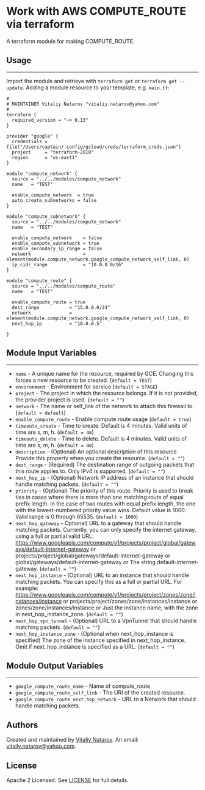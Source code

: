 # Work with AWS COMPUTE_ROUTE via terraform

A terraform module for making COMPUTE_ROUTE.


## Usage
----------------------
Import the module and retrieve with ```terraform get``` or ```terraform get --update```. Adding a module resource to your template, e.g. `main.tf`:

```
#
# MAINTAINER Vitaliy Natarov "vitaliy.natarov@yahoo.com"
#
terraform {
  required_version = "~> 0.13"
}

provider "google" {
  credentials = file("/Users/captain/.config/gcloud/creds/terraform_creds.json")
  project     = "terraform-2018"
  region      = "us-east1"
}

module "compute_network" {
  source = "../../modules/compute_network"
  name   = "TEST"

  enable_compute_network  = true
  auto_create_subnetworks = false
}

module "compute_subnetwork" {
  source = "../../modules/compute_network"
  name   = "TEST"

  enable_compute_network    = false
  enable_compute_subnetwork = true
  enable_secondary_ip_range = false
  network                   = element(module.compute_network.google_compute_network_self_link, 0)
  ip_cidr_range             = "10.0.0.0/16"
}

module "compute_route" {
  source = "../../modules/compute_route"
  name   = "TEST"

  enable_compute_route = true
  dest_range           = "15.0.0.0/24"
  network              = element(module.compute_network.google_compute_network_self_link, 0)
  next_hop_ip          = "10.0.0.5"

}
```

## Module Input Variables
----------------------
- `name` - A unique name for the resource, required by GCE. Changing this forces a new resource to be created. (`default = TEST`)
- `environment` - Environment for service (`default = STAGE`)
- `project` - The project in which the resource belongs. If it is not provided, the provider project is used. (`default = ""`)
- `network` - The name or self_link of the network to attach this firewall to. (`default = default`)
- `enable_compute_route` - Enable compute route usage (`default = true`)
- `timeouts_create` - Time to create. Default is 4 minutes. Valid units of time are s, m, h. (`default = 4m`)
- `timeouts_delete` - Time to delete. Default is 4 minutes. Valid units of time are s, m, h. (`default = 4m`)
- `description` - (Optional) An optional description of this resource. Provide this property when you create the resource. (`default = ""`)
- `dest_range` - (Required) The destination range of outgoing packets that this route applies to. Only IPv4 is supported. (`default = ""`)
- `next_hop_ip` - (Optional) Network IP address of an instance that should handle matching packets. (`default = ""`)
- `priority` - (Optional) The priority of this route. Priority is used to break ties in cases where there is more than one matching route of equal prefix length. In the case of two routes with equal prefix length, the one with the lowest-numbered priority value wins. Default value is 1000. Valid range is 0 through 65535. (`default = 1000`)
- `next_hop_gateway` - Optional) URL to a gateway that should handle matching packets. Currently, you can only specify the internet gateway, using a full or partial valid URL: https://www.googleapis.com/compute/v1/projects/project/global/gateways/default-internet-gateway or projects/project/global/gateways/default-internet-gateway or global/gateways/default-internet-gateway or The string default-internet-gateway. (`default = ""`)
- `next_hop_instance` - (Optional) URL to an instance that should handle matching packets. You can specify this as a full or partial URL. For example: https://www.googleapis.com/compute/v1/projects/project/zones/zone/instances/instance or projects/project/zones/zone/instances/instance or zones/zone/instances/instance or Just the instance name, with the zone in next_hop_instance_zone. (`default = ""`)
- `next_hop_vpn_tunnel` - (Optional) URL to a VpnTunnel that should handle matching packets. (`default = ""`)
- `next_hop_instance_zone` - (Optional when next_hop_instance is specified) The zone of the instance specified in next_hop_instance. Omit if next_hop_instance is specified as a URL. (`default = ""`)

## Module Output Variables
----------------------
- `google_compute_route_name` - Name of compute_route
- `google_compute_route_self_link` - The URI of the created resource.
- `google_compute_route_next_hop_network` - URL to a Network that should handle matching packets.


## Authors

Created and maintained by [Vitaliy Natarov](https://github.com/SebastianUA). An email: [vitaliy.natarov@yahoo.com](vitaliy.natarov@yahoo.com).

## License

Apache 2 Licensed. See [LICENSE](https://github.com/SebastianUA/terraform/blob/master/LICENSE) for full details.
